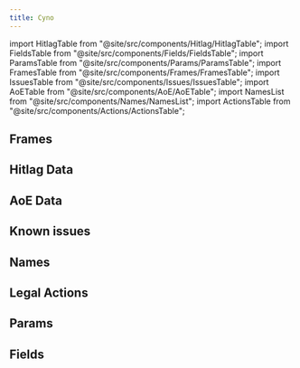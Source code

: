 ```yaml
---
title: Cyno
---
```


import HitlagTable from "@site/src/components/Hitlag/HitlagTable";
import FieldsTable from "@site/src/components/Fields/FieldsTable";
import ParamsTable from "@site/src/components/Params/ParamsTable";
import FramesTable from "@site/src/components/Frames/FramesTable";
import IssuesTable from "@site/src/components/Issues/IssuesTable";
import AoETable from "@site/src/components/AoE/AoETable";
import NamesList from "@site/src/components/Names/NamesList";
import ActionsTable from "@site/src/components/Actions/ActionsTable";

## Frames

<FramesTable item_key="cyno" />

## Hitlag Data

<HitlagTable item_key="cyno" />

## AoE Data

<AoETable item_key="cyno" />

## Known issues

<IssuesTable item_key="cyno" />

## Names

<NamesList item_key="cyno" />

## Legal Actions

<ActionsTable item_key="cyno" />

## Params

<ParamsTable item_key="cyno" />

## Fields

<FieldsTable item_key="cyno" />
